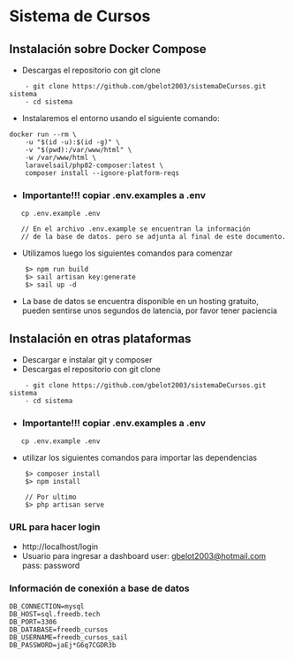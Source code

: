 # Sistema de Cursos

## Instalación sobre Docker Compose
- Descargas el repositorio con git clone
```
    - git clone https://github.com/gbelot2003/sistemaDeCursos.git sistema
    - cd sistema
```
- Instalaremos el entorno usando el siguiente comando:
```
docker run --rm \
    -u "$(id -u):$(id -g)" \
    -v "$(pwd):/var/www/html" \
    -w /var/www/html \
    laravelsail/php82-composer:latest \
    composer install --ignore-platform-reqs
```
- ### Importante!!! copiar .env.examples a .env
 ```
    cp .env.example .env

    // En el archivo .env.example se encuentran la información
    // de la base de datos. pero se adjunta al final de este documento.
 ```
 - Utilizamos luego los siguientes comandos para comenzar
```
    $> npm run build
    $> sail artisan key:generate
    $> sail up -d
```
- La base de datos se encuentra disponible en un hosting gratuito, pueden sentirse unos segundos de latencia, por favor tener paciencia

## Instalación en otras plataformas

- Descargar e instalar git y composer
- Descargas el repositorio con git clone
```
    - git clone https://github.com/gbelot2003/sistemaDeCursos.git sistema
    - cd sistema
```
- ### Importante!!! copiar .env.examples a .env
 ```
    cp .env.example .env
 ```

- utilizar los siguientes comandos para importar las dependencias
```
    $> composer install
    $> npm install

    // Por ultimo
    $> php artisan serve
```

### URL para hacer login
- http://localhost/login
- Usuario para ingresar a dashboard
  user: gbelot2003@hotmail.com
  pass: password

### Información de conexión a base de datos
```
DB_CONNECTION=mysql
DB_HOST=sql.freedb.tech
DB_PORT=3306
DB_DATABASE=freedb_cursos
DB_USERNAME=freedb_cursos_sail
DB_PASSWORD=jaEj*G6q7CGDR3b
```



